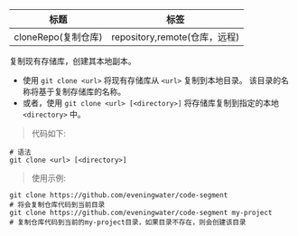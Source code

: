 | 标题                | 标签                          |
| ------------------- | ----------------------------- |
| cloneRepo(复制仓库) | repository,remote(仓库，远程) |

复制现有存储库，创建其本地副本。

- 使用 `git clone <url>` 将现有存储库从 `<url>` 复制到本地目录。 该目录的名称将基于复制存储库的名称。
- 或者，使用 `git clone <url> [<directory>]` 将存储库复制到指定的本地 `<directory>` 中。

> 代码如下:

```shell
# 语法
git clone <url> [<directory>]
```

> 使用示例:

```shell
git clone https://github.com/eveningwater/code-segment
# 将会复制仓库代码到当前目录
git clone https://github.com/eveningwater/code-segment my-project
# 复制仓库代码到当前的my-project目录，如果目录不存在，则会创建该目录
```
